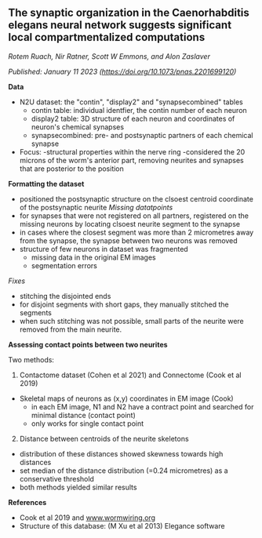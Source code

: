 ## The synaptic organization in the Caenorhabditis elegans neural network suggests significant local compartmentalized computations
_Rotem Ruach, Nir Ratner, Scott W Emmons, and Alon Zaslaver_

_Published: January 11 2023 (https://doi.org/10.1073/pnas.2201699120)_

**Data**
- N2U dataset: the "contin", "display2" and "synapsecombined" tables
  - contin table: individual identfier, the contin number of each neuron
  - display2 table: 3D structure of each neuron and coordinates of neuron's chemical synapses
  - synapsecombined: pre- and postsynaptic partners of each chemical synapse
- Focus:
  -structural properties within the nerve ring
  -considered the 20 microns of the worm's anterior part, removing neurites and synapses that are posterior to the position

**Formatting the dataset**
- positioned the postsynaptic structure on the clsoest centroid coordinate of the postsynaptic neurite
_Missing datatpoints_
- for synapses that were not registered on all partners, registered on the missing neurons by locating clsoest neurite segment to the synapse
- in cases where the closest segment was more than 2 micrometres away from the synapse, the synapse between two neurons was removed
- structure of few neurons in dataset was fragmented
  - missing data in the original EM images
  - segmentation errors

_Fixes_
- stitching the disjointed ends
- for disjoint segments with short gaps, they manually stitched the segments
- when such stitching was not possible, small parts of the neurite were removed from the main neurite.

**Assessing contact points between two neurites**

Two methods:
1. Contactome dataset (Cohen et al 2021) and Connectome (Cook et al 2019)
- Skeletal maps of neurons as (x,y) coordinates in EM image (Cook) 
  - in each EM image, N1 and N2 have a contract point and searched for minimal distance (contact point)
  - only works for single contact point
2. Distance between centroids of the neurite skeletons
- distribution of these distances showed skewness towards high distances
- set median of the distance distribution (=0.24 micrometres) as a conservative threshold
- both methods yielded similar results 

**References**
  - Cook et al 2019 and www.wormwiring.org
  - Structure of this database: (M Xu et al 2013) Elegance software
